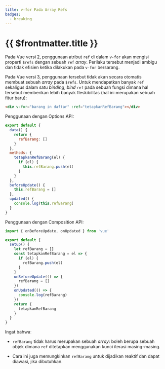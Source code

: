 ```yaml
---
title: v-for Pada Array Refs
badges:
  - breaking
---
```


# {{ $frontmatter.title }} <MigrationBadges :badges="$frontmatter.badges" />

Pada Vue versi 2, penggunaan atribut `ref` di dalam `v-for` akan mengisi properti `$refs` dengan sebuah `ref` _array_. Perilaku tersebut menjadi ambigu dan tidak efisien ketika dilakukan pada `v-for` bersarang.

Pada Vue versi 3, penggunaan tersebut tidak akan secara otomatis membuat sebuah _array_ pada `$refs`. Untuk mendapatkan banyak `ref` sekaligus dalam satu _binding_, _bind_ `ref` pada sebuah fungsi dimana hal tersebut memberikan lebih banyak fleskibilitas (hal ini merupakan sebuah fitur baru):

```html
<div v-for="barang in daftar" :ref="tetapkanRefBarang"></div>
```

Penggunaan dengan Options API:

```js
export default {
  data() {
    return {
      refBarang: []
    }
  },
  methods: {
    tetapkanRefBarang(el) {
      if (el) {
        this.refBarang.push(el)
      }
    }
  },
  beforeUpdate() {
    this.refBarang = []
  },
  updated() {
    console.log(this.refBarang)
  }
}
```

Penggunaan dengan Composition API:

```js
import { onBeforeUpdate, onUpdated } from 'vue'

export default {
  setup() {
    let refBarang = []
    const tetapkanRefBarang = el => {
      if (el) {
        refBarang.push(el)
      }
    }
    onBeforeUpdate(() => {
      refBarang = []
    })
    onUpdated(() => {
      console.log(refBarang)
    })
    return {
      tetapkanRefBarang
    }
  }
}
```

Ingat bahwa:

- `refBarang` tidak harus merupakan sebuah _array_: boleh berupa sebuah objek dimana `ref` ditetapkan menggunakan kunci iterasi masing-masing.

- Cara ini juga memungkinkan `refBarang` untuk dijadikan reaktif dan dapat diawasi, jika dibutuhkan.
